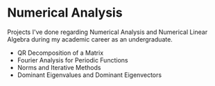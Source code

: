 # Numerical Analysis
Projects I've done regarding Numerical Analysis and Numerical Linear Algebra during my academic career as an undergraduate.

-  QR Decomposition of a Matrix
-  Fourier Analysis for Periodic Functions
-  Norms and Iterative Methods
-  Dominant Eigenvalues and Dominant Eigenvectors
